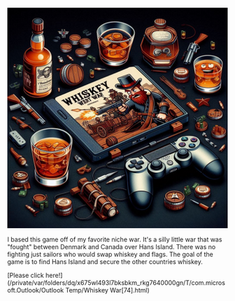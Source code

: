 ![](/assets/image/whiskeywarpic.jpeg)

I based this game off of my favorite niche war. It's a silly little war that was "fought" between Denmark and Canada over Hans Island. There was no fighting just sailors who would swap whiskey and flags. The goal of the game is to find Hans Island and secure the other countries whiskey. 

[Please click here!](/private/var/folders/dq/x675wl493l7bksbkm_rkg7640000gn/T/com.microsoft.Outlook/Outlook Temp/Whiskey War[74].html)
